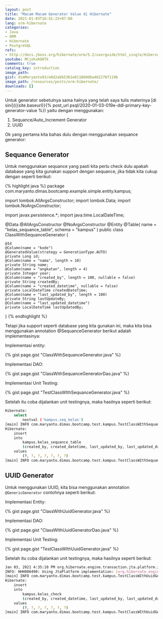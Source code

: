 ```yaml
---
layout: post
title: "Macam Macam Generator Value di Hibernate"
date: 2021-01-03T16:41:23+07:00
lang: orm-hibernate
categories:
- Java
- ORM
- Hibernate
- PostgreSQL
refs: 
- http://docs.jboss.org/hibernate/orm/5.2/userguide/html_single/Hibernate_User_Guide.html
youtube: MCjohxKO8Tk
comments: true
catalog_key: introduction
image_path: 
gist: dimMaryanto93/e8d2abb5361e811860d6a462270f119b
image_path: /resources/posts/orm-hibernate/
downloads: []
---
```


Untuk generator sebetulnya sama halnya yang telah saya tulis materinya [di sini]({{site.baseurl}}{% post_url psql/2020-01-03-019e-ddl-primary-key-generator-value %}) yaitu 
dengan menggunakan:

1. Sequance/Auto_Increment Generator
2. UUID

Ok yang pertama kita bahas dulu dengan menggunakan sequance generator:

## Sequance Generator

Untuk menggunakan sequance yang pasti kita perlu check dulu apakah database yang kita gunakan support dengan sequance, jika tidak kita cukup dengan seperti berikut:

{% highlight java %}
package com.maryanto.dimas.bootcamp.example.simple.entity.kampus;

import lombok.AllArgsConstructor;
import lombok.Data;
import lombok.NoArgsConstructor;

import javax.persistence.*;
import java.time.LocalDateTime;

@Data
@AllArgsConstructor
@NoArgsConstructor
@Entity
@Table(
        name = "kelas_sequance_table",
        schema = "kampus"
)
public class ClassWithSequanceGenerator {

    @Id
    @Column(name = "kode")
    @GeneratedValue(strategy = GenerationType.AUTO)
    private Long id;
    @Column(name = "nama", length = 10)
    private String name;
    @Column(name = "angkatan", length = 4)
    private Integer year;
    @Column(name = "created_by", length = 100, nullable = false)
    private String createdBy;
    @Column(name = "created_datetime", nullable = false)
    private LocalDateTime createdDateTime;
    @Column(name = "last_updated_by", length = 100)
    private String lastUpdateBy;
    @Column(name = "last_updated_datetime")
    private LocalDateTime lastUpdatedBy;
}
{% endhighlight  %}

Tetapi jika support seperti database yang kita gunakan ini, maka kita bisa menggunakan annotation @SequanceGenerator berikut adalah implementasinya:

Implementasi entity:

{% gist page.gist "ClassWithSequanceGenerator.java" %}

Implementasi DAO:

{% gist page.gist "ClassWithSequanceGeneratorDao.java" %}

Implementasi Unit Testing:

{% gist page.gist "TestClassWIthSequanceGenerator.java" %}

Setelah itu coba dijalankan unit testingnya, maka hasilnya seperti berikut:

```bash
Hibernate: 
    select
        nextval ('kampus.seq_kelas')
[main] INFO com.maryanto.dimas.bootcamp.test.kampus.TestClassWIthSequanceGeneratorConstraint - inserted value: ClassWithSequanceGenerator(id=2, name=IPS 2, year=2001, createdBy=admin, createdDateTime=2021-01-03T16:21:50.589681300, lastUpdateBy=null, lastUpdatedBy=null)
Hibernate: 
    insert 
    into
        kampus.kelas_sequance_table
        (created_by, created_datetime, last_updated_by, last_updated_datetime, nama, angkatan, kode) 
    values
        (?, ?, ?, ?, ?, ?, ?)
[main] INFO com.maryanto.dimas.bootcamp.test.kampus.TestClassWIthSequanceGeneratorConstraint - destroy hibernate session!
```

## UUID Generator

Untuk menggunakan UUID, kita bisa menggunakan annotation ```@GenericGenerator``` contohnya seperti berikut:

Implementasi Entity:

{% gist page.gist "ClassWithUuidGenerator.java" %}

Implementasi DAO: 

{% gist page.gist "ClassWIthUuidGeneratorDao.java" %}

Implementasi Unit Testing:

{% gist page.gist "TestClassWIthUuidGenerator.java" %}

Setelah itu coba dijalankan unit testingnya, maka hasilnya seperti berikut:


```bash
Jan 03, 2021 4:35:10 PM org.hibernate.engine.transaction.jta.platform.internal.JtaPlatformInitiator initiateService
INFO: HHH000490: Using JtaPlatform implementation: [org.hibernate.engine.transaction.jta.platform.internal.NoJtaPlatform]
[main] INFO com.maryanto.dimas.bootcamp.test.kampus.TestClassWIthUuidGenerator - inserted value: ClassWithUuidGenerator(id=7eca938b-35af-4944-9a18-a3a13dd61112, name=IPS 2, year=2001, createdBy=admin, createdDateTime=2021-01-03T16:35:10.901056400, lastUpdateBy=null, lastUpdatedBy=null)
Hibernate: 
    insert 
    into
        kampus.kelas_check
        (created_by, created_datetime, last_updated_by, last_updated_datetime, nama, angkatan, kode) 
    values
        (?, ?, ?, ?, ?, ?, ?)
[main] INFO com.maryanto.dimas.bootcamp.test.kampus.TestClassWIthUuidGenerator - destroy hibernate session!
```